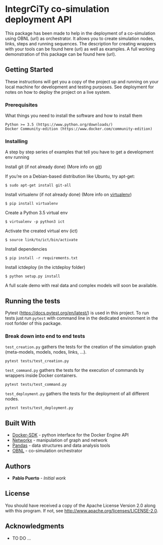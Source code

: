 # IntegrCiTy co-simulation deployment API

This package has been made to help in the deployment of a co-simulation using OBNL (url) as orchestrator.
It allows you to create simulation nodes, links, steps and running sequences.
The description for creating wrappers with your tools can be found here (url) as well as examples.
A full working demonstration of this package can be found here (url).

## Getting Started

These instructions will get you a copy of the project up and running on your local machine for development and testing purposes.
See deployment for notes on how to deploy the project on a live system.

### Prerequisites

What things you need to install the software and how to install them

```
Python >= 3.5 (https://www.python.org/downloads/)
Docker Community-edition (https://www.docker.com/community-edition)
```

### Installing

A step by step series of examples that tell you have to get a development env running

Install git (if not already done) (More info on [git](https://git-scm.com/book/en/v2/Getting-Started-Installing-Git))

If you’re on a Debian-based distribution like Ubuntu, try apt-get:

```
$ sudo apt-get install git-all
```

Install virtualenv (if not already done) (More info on [virtualenv](https://virtualenv.pypa.io/en/stable/installation/))

```
$ pip install virtualenv
```

Create a Python 3.5 virtual env

```
$ virtualenv -p python3 ict
```

Activate the created virtual env (ict)

```
$ source link/to/ict/bin/activate
```

Install dependencies

```
$ pip install -r requirements.txt
```

Install ictdeploy (in the ictdeploy folder)

```
$ python setup.py install
```

A full scale demo with real data and complex models will soon be available.

## Running the tests

Pytest (https://docs.pytest.org/en/latest/) is used in this project.
To run tests just run `pytest` with command line in the dedicated environment in the root forlder of this package.

### Break down into end to end tests

`test_creation.py` gathers the tests for the creation of the simulation graph (meta-models, models, nodes, links, ...).

```
pytest tests/test_creation.py
```

`test_command.py` gathers the tests for the execution of commands by wrappers inside Docker containers.
```
pytest tests/test_command.py
```

`test_deployment.py` gathers the tests for the deployment of all different nodes.
```
pytest tests/test_deployment.py
```

## Built With

* [Docker-SDK](http://docker-py.readthedocs.io/en/stable/) - python interface for the Docker Engine API
* [Networkx](https://networkx.github.io/) - manipulation of graph and network
* [Pandas](https://pandas.pydata.org/) - data structures and data analysis tools
* [OBNL](https://github.com/IntegrCiTy/obnl) - co-simulation orchestrator

## Authors

* **Pablo Puerto** - *Initial work*

## License

You should have received a copy of the Apache License Version 2.0 along with this program.
If not, see http://www.apache.org/licenses/LICENSE-2.0.

## Acknowledgments

* TO DO ...

